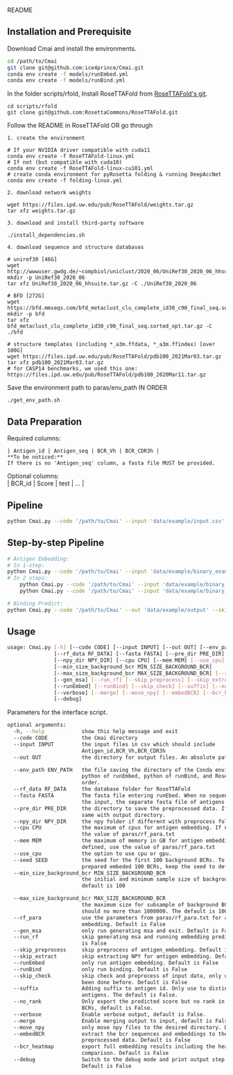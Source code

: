 README

## Installation and Prerequisite
Download Cmai and install the environments.
```sh
cd /path/to/Cmai
git clone git@github.com:ice4prince/Cmai.git
conda env create -f models/runEmbed.yml
conda env create -f models/runBind.yml
```
In the folder scripts/rfold, Install RoseTTAFold from [RoseTTAFold's git](https://github.com/RosettaCommons/RoseTTAFold).
```
cd scripts/rfold
git clone git@github.com:RosettaCommons/RoseTTAFold.git
```
Follow the README in RoseTTAFold OR go through  

	1. create the environment
	
	# If your NVIDIA driver compatible with cuda11
	conda env create -f RoseTTAFold-linux.yml
	# If not (but compatible with cuda10)
	conda env create -f RoseTTAFold-linux-cu101.yml
	# create conda environment for pyRosetta folding & running DeepAccNet
	conda env create -f folding-linux.yml
	
	2. download network weights
	
	wget https://files.ipd.uw.edu/pub/RoseTTAFold/weights.tar.gz
	tar xfz weights.tar.gz
	
	3. download and install third-party software
	
	./install_dependencies.sh
	 
	4. download sequence and structure databases
	
	# uniref30 [46G]
	wget http://wwwuser.gwdg.de/~compbiol/uniclust/2020_06/UniRef30_2020_06_hhsuite.tar.gz
	mkdir -p UniRef30_2020_06
	tar xfz UniRef30_2020_06_hhsuite.tar.gz -C ./UniRef30_2020_06
	
	# BFD [272G]
	wget https://bfd.mmseqs.com/bfd_metaclust_clu_complete_id30_c90_final_seq.sorted_opt.tar.gz
	mkdir -p bfd
	tar xfz bfd_metaclust_clu_complete_id30_c90_final_seq.sorted_opt.tar.gz -C ./bfd
	
	# structure templates (including *_a3m.ffdata, *_a3m.ffindex) [over 100G]
	wget https://files.ipd.uw.edu/pub/RoseTTAFold/pdb100_2021Mar03.tar.gz
	tar xfz pdb100_2021Mar03.tar.gz
	# for CASP14 benchmarks, we used this one: https://files.ipd.uw.edu/pub/RoseTTAFold/pdb100_2020Mar11.tar.gz


Save the environment path to paras/env_path IN ORDER
```
./get_env_path.sh
```
## Data Preparation

Required columns:  

	| Antigen_id | Antigen_seq | BCR_Vh | BCR_CDR3h |  
	**To be noticed:**  
	If there is no 'Antigen_seq' column, a fasta file MUST be provided.  
Optional columns:  
| BCR_id | Score | test | ... |  

## Pipeline

```sh
python Cmai.py --code '/path/to/Cmai' --input 'data/example/input.csv' --out 'data/example/output' --rf_data 'path/to/RoseTTAFold_database'
```
## Step-by-step Pipeline

```sh
# Antigen Embedding:
# In 1-step:
python Cmai.py --code '/path/to/Cmai' --input 'data/example/binary_example.csv' --out 'data/example/output' --rf_data 'path/to/RoseTTAFold_database'  --runEmbed
# In 2 steps:
	python Cmai.py --code '/path/to/Cmai' --input 'data/example/binary_example.csv' --out 'data/example/output' --rf_data 'path/to/RoseTTAFold_database'  --runEmbed --gen_msa --use_cpu
	python Cmai.py --code '/path/to/Cmai' --input 'data/example/binary_example.csv' --out 'data/example/output' --rf_data 'path/to/RoseTTAFold_database'  --runEmbed --run_rf

# Binding Predict:
python Cmai.py --code '/path/to/Cmai' --out 'data/example/output' --skip_check --runBind
```

## Usage

```sh
usage: Cmai.py [-h] [--code CODE] [--input INPUT] [--out OUT] [--env_path ENV_PATH]
               [--rf_data RF_DATA] [--fasta FASTA] [--pre_dir PRE_DIR]
               [--npy_dir NPY_DIR] [--cpu CPU] [--mem MEM] [--use_cpu] [--seed SEED]
               [--min_size_background_bcr MIN_SIZE_BACKGROUND_BCR]
               [--max_size_background_bcr MAX_SIZE_BACKGROUND_BCR] [--rf_para]
               [--gen_msa] [--run_rf] [--skip_preprocess] [--skip_extract]
               [--runEmbed] [--runBind] [--skip_check] [--suffix] [--no_rank]
               [--verbose] [--merge] [--move_npy] [--embedBCR] [--bcr_heatmap]
               [--debug]
```

Parameters for the interface script.

```sh
optional arguments:
  -h, --help            show this help message and exit
  --code CODE           the Cmai directory
  --input INPUT         the input files in csv which should include
                        Antigen_id,BCR_Vh,BCR_CDR3h
  --out OUT             the directory for output files. An absolute path is required.

  --env_path ENV_PATH   the file saving the directory of the Conda environments-
                        python of runEmbed, python of runBind, and RoseTTAFold in
                        order.
  --rf_data RF_DATA     the database folder for RoseTTAFold
  --fasta FASTA         The fasta file entering runEbed. When no sequence included in
                        the input, the separate fasta file of antigens is required
  --pre_dir PRE_DIR     the directory to save the preprocessed data. If not defiend,
                        same with output directory.
  --npy_dir NPY_DIR     the npy folder if different with preprocess folder
  --cpu CPU             the maximum of cpus for antigen embedding. If not defined, use
                        the value of paras/rf_para.txt
  --mem MEM             the maximum of memory in GB for antigen embedding. If not
                        defined, use the value of paras/rf_para.txt
  --use_cpu             the option to use cpu or gpu.
  --seed SEED           the seed for the first 100 background BCRs. To use the
                        prepared embeded 100 BCRs, keep the seed to default 1
  --min_size_background_bcr MIN_SIZE_BACKGROUND_BCR
                        the initial and minimum sample size of background BCRs. The
                        default is 100

  --max_size_background_bcr MAX_SIZE_BACKGROUND_BCR
                        the maximum size for subsample of background BCRs, which
                        should no more than 1000000. The default is 10000
  --rf_para             use the parameters from paras/rf_para.txt for antigen
                        embedding. Default is False
  --gen_msa             only run generating msa and exit. Default is False
  --run_rf              skip generating msa and running embedding prediction. Default
                        is False
  --skip_preprocess     skip preprocess of antigen_embedding. Default is False
  --skip_extract        skip extracting NPY for antigen embedding. Default is False
  --runEmbed            only run antigen embedding. Default is False
  --runBind             only run binding. Default is False
  --skip_check          skip check and preprocess of input data, only use when it has
                        been done before. Default is False
  --suffix              Adding suffix to antigen id. Only use to distinguish same-name
                        antigens. The default is False.
  --no_rank             Only export the predicted score but no rank in background
                        BCRs, default is False.
  --verbose             Enable verbose output, default is False.
  --merge               Enable merging output to input, default is False.
  --move_npy            only move npy files to the desired directory. Default is False
  --embedBCR            extract the bcr sequences and embeddings to the folder of
                        preprocessed data. Default is False
  --bcr_heatmap         export full embedding results including the heatmap
                        comparison. Default is False
  --debug               Switch to the debug mode and print output step by step.
                        Default is False

```
